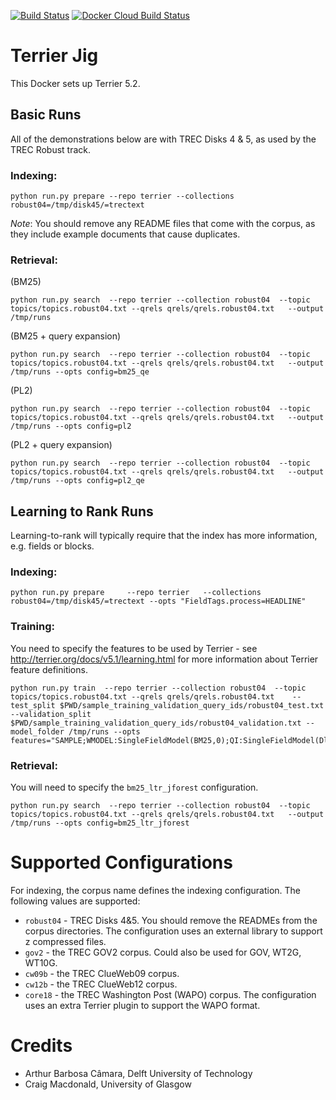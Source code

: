[![Build Status](https://travis-ci.com/osirrc/terrier-docker.svg?branch=master)](https://travis-ci.com/osirrc/terrier-docker)
[![Docker Cloud Build Status](https://img.shields.io/docker/cloud/build/osirrc2019/terrier.svg)](https://hub.docker.com/r/osirrc2019/terrier)
# Terrier Jig

This Docker sets up Terrier 5.2.


## Basic Runs

All of the demonstrations below are with TREC Disks 4 & 5, as used by the TREC Robust track.

### Indexing:

	python run.py prepare --repo terrier --collections robust04=/tmp/disk45/=trectext

*Note*: You should remove any README files that come with the corpus, as they include example documents that cause duplicates.

### Retrieval:

(BM25)

	python run.py search  --repo terrier --collection robust04  --topic topics/topics.robust04.txt --qrels qrels/qrels.robust04.txt   --output /tmp/runs 

(BM25 + query expansion)

	python run.py search  --repo terrier --collection robust04  --topic topics/topics.robust04.txt --qrels qrels/qrels.robust04.txt   --output /tmp/runs --opts config=bm25_qe

(PL2)

	python run.py search  --repo terrier --collection robust04  --topic topics/topics.robust04.txt --qrels qrels/qrels.robust04.txt   --output /tmp/runs --opts config=pl2

(PL2 + query expansion)

	python run.py search  --repo terrier --collection robust04  --topic topics/topics.robust04.txt --qrels qrels/qrels.robust04.txt   --output /tmp/runs --opts config=pl2_qe

## Learning to Rank Runs

Learning-to-rank will typically require that the index has more information, e.g. fields or blocks.

### Indexing:

	python run.py prepare     --repo terrier   --collections robust04=/tmp/disk45/=trectext --opts "FieldTags.process=HEADLINE"

### Training:

You need to specify the features to be used by Terrier - see http://terrier.org/docs/v5.1/learning.html for more information about Terrier feature definitions.

	python run.py train  --repo terrier --collection robust04  --topic topics/topics.robust04.txt --qrels qrels/qrels.robust04.txt    --test_split $PWD/sample_training_validation_query_ids/robust04_test.txt  --validation_split $PWD/sample_training_validation_query_ids/robust04_validation.txt --model_folder /tmp/runs --opts features="SAMPLE;WMODEL:SingleFieldModel(BM25,0);QI:SingleFieldModel(Dl,0)"

### Retrieval:

You will need to specify the `bm25_ltr_jforest` configuration.

	python run.py search  --repo terrier --collection robust04  --topic topics/topics.robust04.txt --qrels qrels/qrels.robust04.txt   --output /tmp/runs --opts config=bm25_ltr_jforest

# Supported Configurations

For indexing, the corpus name defines the indexing configuration. The following values are supported:
 - `robust04` - TREC Disks 4&5. You should remove the READMEs from the corpus directories. The configuration uses an external library to support z compressed files.
 - `gov2` - the TREC GOV2 corpus. Could also be used for GOV, WT2G, WT10G.
 - `cw09b` - the TREC ClueWeb09 corpus.
 - `cw12b` - the TREC ClueWeb12 corpus.
 - `core18` - the TREC Washington Post (WAPO) corpus. The configuration uses an extra Terrier plugin to support the WAPO format.

# Credits

 - Arthur Barbosa Câmara, Delft University of Technology
 - Craig Macdonald, University of Glasgow
